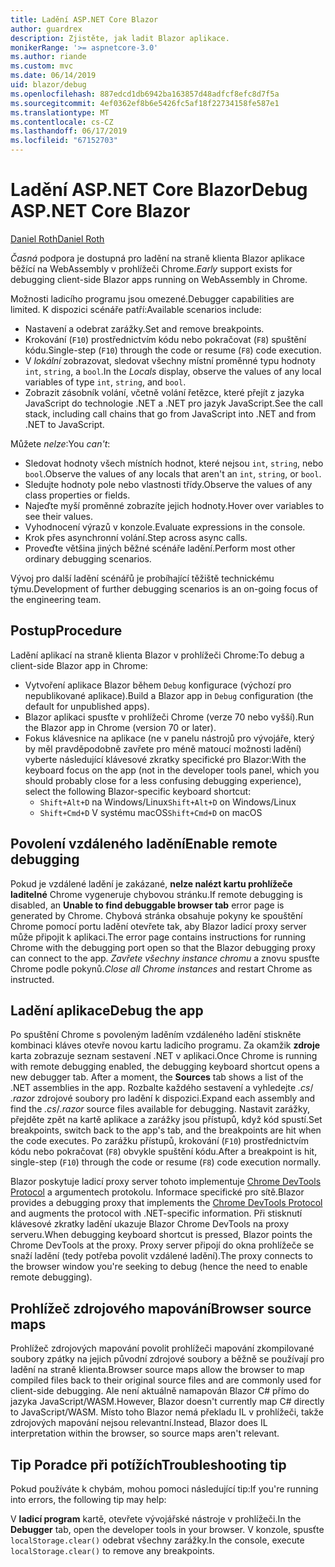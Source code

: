```yaml
---
title: Ladění ASP.NET Core Blazor
author: guardrex
description: Zjistěte, jak ladit Blazor aplikace.
monikerRange: '>= aspnetcore-3.0'
ms.author: riande
ms.custom: mvc
ms.date: 06/14/2019
uid: blazor/debug
ms.openlocfilehash: 887edcd1db6942ba163857d48adfcf8efc8d7f5a
ms.sourcegitcommit: 4ef0362ef8b6e5426fc5af18f22734158fe587e1
ms.translationtype: MT
ms.contentlocale: cs-CZ
ms.lasthandoff: 06/17/2019
ms.locfileid: "67152703"
---
```

# <a name="debug-aspnet-core-blazor"></a><span data-ttu-id="02e27-103">Ladění ASP.NET Core Blazor</span><span class="sxs-lookup"><span data-stu-id="02e27-103">Debug ASP.NET Core Blazor</span></span>

[<span data-ttu-id="02e27-104">Daniel Roth</span><span class="sxs-lookup"><span data-stu-id="02e27-104">Daniel Roth</span></span>](https://github.com/danroth27)

<span data-ttu-id="02e27-105">*Časná* podpora je dostupná pro ladění na straně klienta Blazor aplikace běžící na WebAssembly v prohlížeči Chrome.</span><span class="sxs-lookup"><span data-stu-id="02e27-105">*Early* support exists for debugging client-side Blazor apps running on WebAssembly in Chrome.</span></span>

<span data-ttu-id="02e27-106">Možnosti ladicího programu jsou omezené.</span><span class="sxs-lookup"><span data-stu-id="02e27-106">Debugger capabilities are limited.</span></span> <span data-ttu-id="02e27-107">K dispozici scénáře patří:</span><span class="sxs-lookup"><span data-stu-id="02e27-107">Available scenarios include:</span></span>

* <span data-ttu-id="02e27-108">Nastavení a odebrat zarážky.</span><span class="sxs-lookup"><span data-stu-id="02e27-108">Set and remove breakpoints.</span></span>
* <span data-ttu-id="02e27-109">Krokování (`F10`) prostřednictvím kódu nebo pokračovat (`F8`) spuštění kódu.</span><span class="sxs-lookup"><span data-stu-id="02e27-109">Single-step (`F10`) through the code or resume (`F8`) code execution.</span></span>
* <span data-ttu-id="02e27-110">V *lokální* zobrazovat, sledovat všechny místní proměnné typu hodnoty `int`, `string`, a `bool`.</span><span class="sxs-lookup"><span data-stu-id="02e27-110">In the *Locals* display, observe the values of any local variables of type `int`, `string`, and `bool`.</span></span>
* <span data-ttu-id="02e27-111">Zobrazit zásobník volání, včetně volání řetězce, které přejít z jazyka JavaScript do technologie .NET a .NET pro jazyk JavaScript.</span><span class="sxs-lookup"><span data-stu-id="02e27-111">See the call stack, including call chains that go from JavaScript into .NET and from .NET to JavaScript.</span></span>

<span data-ttu-id="02e27-112">Můžete *nelze*:</span><span class="sxs-lookup"><span data-stu-id="02e27-112">You *can't*:</span></span>

* <span data-ttu-id="02e27-113">Sledovat hodnoty všech místních hodnot, které nejsou `int`, `string`, nebo `bool`.</span><span class="sxs-lookup"><span data-stu-id="02e27-113">Observe the values of any locals that aren't an `int`, `string`, or `bool`.</span></span>
* <span data-ttu-id="02e27-114">Sledujte hodnoty pole nebo vlastnosti třídy.</span><span class="sxs-lookup"><span data-stu-id="02e27-114">Observe the values of any class properties or fields.</span></span>
* <span data-ttu-id="02e27-115">Najeďte myší proměnné zobrazíte jejich hodnoty.</span><span class="sxs-lookup"><span data-stu-id="02e27-115">Hover over variables to see their values.</span></span>
* <span data-ttu-id="02e27-116">Vyhodnocení výrazů v konzole.</span><span class="sxs-lookup"><span data-stu-id="02e27-116">Evaluate expressions in the console.</span></span>
* <span data-ttu-id="02e27-117">Krok přes asynchronní volání.</span><span class="sxs-lookup"><span data-stu-id="02e27-117">Step across async calls.</span></span>
* <span data-ttu-id="02e27-118">Proveďte většina jiných běžné scénáře ladění.</span><span class="sxs-lookup"><span data-stu-id="02e27-118">Perform most other ordinary debugging scenarios.</span></span>

<span data-ttu-id="02e27-119">Vývoj pro další ladění scénářů je probíhající těžiště technickému týmu.</span><span class="sxs-lookup"><span data-stu-id="02e27-119">Development of further debugging scenarios is an on-going focus of the engineering team.</span></span>

## <a name="procedure"></a><span data-ttu-id="02e27-120">Postup</span><span class="sxs-lookup"><span data-stu-id="02e27-120">Procedure</span></span>

<span data-ttu-id="02e27-121">Ladění aplikací na straně klienta Blazor v prohlížeči Chrome:</span><span class="sxs-lookup"><span data-stu-id="02e27-121">To debug a client-side Blazor app in Chrome:</span></span>

* <span data-ttu-id="02e27-122">Vytvoření aplikace Blazor během `Debug` konfigurace (výchozí pro nepublikované aplikace).</span><span class="sxs-lookup"><span data-stu-id="02e27-122">Build a Blazor app in `Debug` configuration (the default for unpublished apps).</span></span>
* <span data-ttu-id="02e27-123">Blazor aplikaci spusťte v prohlížeči Chrome (verze 70 nebo vyšší).</span><span class="sxs-lookup"><span data-stu-id="02e27-123">Run the Blazor app in Chrome (version 70 or later).</span></span>
* <span data-ttu-id="02e27-124">Fokus klávesnice na aplikace (ne v panelu nástrojů pro vývojáře, který by měl pravděpodobně zavřete pro méně matoucí možnosti ladění) vyberte následující klávesové zkratky specifické pro Blazor:</span><span class="sxs-lookup"><span data-stu-id="02e27-124">With the keyboard focus on the app (not in the developer tools panel, which you should probably close for a less confusing debugging experience), select the following Blazor-specific keyboard shortcut:</span></span>
  * <span data-ttu-id="02e27-125">`Shift+Alt+D` na Windows/Linux</span><span class="sxs-lookup"><span data-stu-id="02e27-125">`Shift+Alt+D` on Windows/Linux</span></span>
  * <span data-ttu-id="02e27-126">`Shift+Cmd+D` V systému macOS</span><span class="sxs-lookup"><span data-stu-id="02e27-126">`Shift+Cmd+D` on macOS</span></span>

## <a name="enable-remote-debugging"></a><span data-ttu-id="02e27-127">Povolení vzdáleného ladění</span><span class="sxs-lookup"><span data-stu-id="02e27-127">Enable remote debugging</span></span>

<span data-ttu-id="02e27-128">Pokud je vzdálené ladění je zakázané, **nelze nalézt kartu prohlížeče laditelné** Chrome vygeneruje chybovou stránku.</span><span class="sxs-lookup"><span data-stu-id="02e27-128">If remote debugging is disabled, an **Unable to find debuggable browser tab** error page is generated by Chrome.</span></span> <span data-ttu-id="02e27-129">Chybová stránka obsahuje pokyny ke spouštění Chrome pomocí portu ladění otevřete tak, aby Blazor ladicí proxy server může připojit k aplikaci.</span><span class="sxs-lookup"><span data-stu-id="02e27-129">The error page contains instructions for running Chrome with the debugging port open so that the Blazor debugging proxy can connect to the app.</span></span> <span data-ttu-id="02e27-130">*Zavřete všechny instance chromu* a znovu spusťte Chrome podle pokynů.</span><span class="sxs-lookup"><span data-stu-id="02e27-130">*Close all Chrome instances* and restart Chrome as instructed.</span></span>

## <a name="debug-the-app"></a><span data-ttu-id="02e27-131">Ladění aplikace</span><span class="sxs-lookup"><span data-stu-id="02e27-131">Debug the app</span></span>

<span data-ttu-id="02e27-132">Po spuštění Chrome s povoleným laděním vzdáleného ladění stiskněte kombinaci kláves otevře novou kartu ladicího programu. Za okamžik **zdroje** karta zobrazuje seznam sestavení .NET v aplikaci.</span><span class="sxs-lookup"><span data-stu-id="02e27-132">Once Chrome is running with remote debugging enabled, the debugging keyboard shortcut opens a new debugger tab. After a moment, the **Sources** tab shows a list of the .NET assemblies in the app.</span></span> <span data-ttu-id="02e27-133">Rozbalte každého sestavení a vyhledejte *.cs*/ *.razor* zdrojové soubory pro ladění k dispozici.</span><span class="sxs-lookup"><span data-stu-id="02e27-133">Expand each assembly and find the *.cs*/*.razor* source files available for debugging.</span></span> <span data-ttu-id="02e27-134">Nastavit zarážky, přejděte zpět na kartě aplikace a zarážky jsou přístupů, když kód spustí.</span><span class="sxs-lookup"><span data-stu-id="02e27-134">Set breakpoints, switch back to the app's tab, and the breakpoints are hit when the code executes.</span></span> <span data-ttu-id="02e27-135">Po zarážku přístupů, krokování (`F10`) prostřednictvím kódu nebo pokračovat (`F8`) obvykle spuštění kódu.</span><span class="sxs-lookup"><span data-stu-id="02e27-135">After a breakpoint is hit, single-step (`F10`) through the code or resume (`F8`) code execution normally.</span></span>

<span data-ttu-id="02e27-136">Blazor poskytuje ladicí proxy server tohoto implementuje [Chrome DevTools Protocol](https://chromedevtools.github.io/devtools-protocol/) a argumentech protokolu. Informace specifické pro sítě.</span><span class="sxs-lookup"><span data-stu-id="02e27-136">Blazor provides a debugging proxy that implements the [Chrome DevTools Protocol](https://chromedevtools.github.io/devtools-protocol/) and augments the protocol with .NET-specific information.</span></span> <span data-ttu-id="02e27-137">Při stisknutí klávesové zkratky ladění ukazuje Blazor Chrome DevTools na proxy serveru.</span><span class="sxs-lookup"><span data-stu-id="02e27-137">When debugging keyboard shortcut is pressed, Blazor points the Chrome DevTools at the proxy.</span></span> <span data-ttu-id="02e27-138">Proxy server připojí do okna prohlížeče se snaží ladění (tedy potřeba povolit vzdálené ladění).</span><span class="sxs-lookup"><span data-stu-id="02e27-138">The proxy connects to the browser window you're seeking to debug (hence the need to enable remote debugging).</span></span>

## <a name="browser-source-maps"></a><span data-ttu-id="02e27-139">Prohlížeč zdrojového mapování</span><span class="sxs-lookup"><span data-stu-id="02e27-139">Browser source maps</span></span>

<span data-ttu-id="02e27-140">Prohlížeč zdrojových mapování povolit prohlížeči mapování zkompilované soubory zpátky na jejich původní zdrojové soubory a běžně se používají pro ladění na straně klienta.</span><span class="sxs-lookup"><span data-stu-id="02e27-140">Browser source maps allow the browser to map compiled files back to their original source files and are commonly used for client-side debugging.</span></span> <span data-ttu-id="02e27-141">Ale není aktuálně namapován Blazor C# přímo do jazyka JavaScript/WASM.</span><span class="sxs-lookup"><span data-stu-id="02e27-141">However, Blazor doesn't currently map C# directly to JavaScript/WASM.</span></span> <span data-ttu-id="02e27-142">Místo toho Blazor nemá překladu IL v prohlížeči, takže zdrojových mapování nejsou relevantní.</span><span class="sxs-lookup"><span data-stu-id="02e27-142">Instead, Blazor does IL interpretation within the browser, so source maps aren't relevant.</span></span>

## <a name="troubleshooting-tip"></a><span data-ttu-id="02e27-143">Tip Poradce při potížích</span><span class="sxs-lookup"><span data-stu-id="02e27-143">Troubleshooting tip</span></span>

<span data-ttu-id="02e27-144">Pokud používáte k chybám, mohou pomoci následující tip:</span><span class="sxs-lookup"><span data-stu-id="02e27-144">If you're running into errors, the following tip may help:</span></span>

<span data-ttu-id="02e27-145">V **ladicí program** kartě, otevřete vývojářské nástroje v prohlížeči.</span><span class="sxs-lookup"><span data-stu-id="02e27-145">In the **Debugger** tab, open the developer tools in your browser.</span></span> <span data-ttu-id="02e27-146">V konzole, spusťte `localStorage.clear()` odebrat všechny zarážky.</span><span class="sxs-lookup"><span data-stu-id="02e27-146">In the console, execute `localStorage.clear()` to remove any breakpoints.</span></span>
